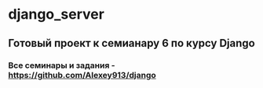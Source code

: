 # django_server

## Готовый проект к семианару 6 по курсу Django

### Все семинары и задания - https://github.com/Alexey913/django

